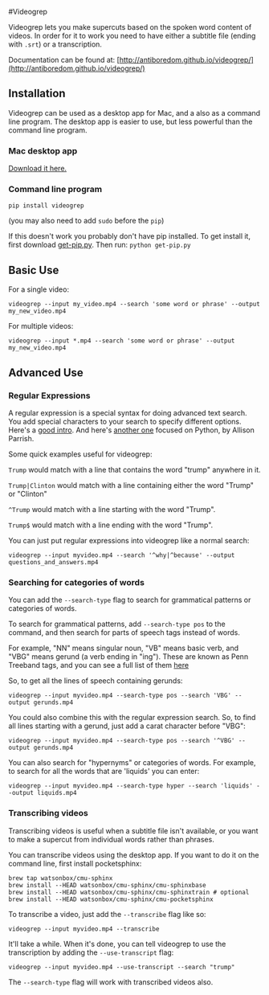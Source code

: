 #Videogrep

Videogrep lets you make supercuts based on the spoken word content of videos. In order for it to work you need to have either a subtitle file (ending with ```.srt```) or a transcription.

Documentation can be found at: [http://antiboredom.github.io/videogrep/](http://antiboredom.github.io/videogrep/)

## Installation

Videogrep can be used as a desktop app for Mac, and a also as a command line program. The desktop app is easier to use, but less powerful than the command line program.

### Mac desktop app

[Download it here.](http://saaaam.s3.amazonaws.com/VideoGrep.app.zip)


### Command line program

```
pip install videogrep
```
(you may also need to add ```sudo``` before the ```pip```)

If this doesn't work you probably don't have pip installed. To get install it, first download [get-pip.py](https://bootstrap.pypa.io/get-pip.py). Then run:
```python get-pip.py```


## Basic Use

For a single video:

```
videogrep --input my_video.mp4 --search 'some word or phrase' --output my_new_video.mp4
```

For multiple videos:

```
videogrep --input *.mp4 --search 'some word or phrase' --output my_new_video.mp4
```

## Advanced Use

### Regular Expressions
A regular expression is a special syntax for doing advanced text search. You add special characters to your search to specify different options. Here's a [good intro](http://www.regular-expressions.info/quickstart.html). And here's [another one](http://www.decontextualize.com/teaching/rwet/regular-expressions/) focused on Python, by Allison Parrish.

Some quick examples useful for videogrep:

```Trump``` would match with a line that contains the word "trump" anywhere in it.

```Trump|Clinton``` would match with a line containing either the word "Trump" or "Clinton"

```^Trump``` would match with a line starting with the word "Trump".

```Trump$``` would match with a line ending with the word "Trump".

You can just put regular expressions into videogrep like a normal search:

```
videogrep --input myvideo.mp4 --search '^why|^because' --output questions_and_answers.mp4
```


### Searching for categories of words
You can add the ```--search-type``` flag to search for grammatical patterns or categories of words.

To search for grammatical patterns, add ```--search-type pos``` to the command, and then search for parts of speech tags instead of words. 

For example, "NN" means singular noun, "VB" means basic verb, and "VBG" means gerund (a verb ending in "ing"). These are known as Penn Treeband tags, and you can see a full list of them [here](https://www.ling.upenn.edu/courses/Fall_2003/ling001/penn_treebank_pos.html)

So, to get all the lines of speech containing gerunds:

```
videogrep --input myvideo.mp4 --search-type pos --search 'VBG' --output gerunds.mp4
```

You could also combine this with the regular expression search. So, to find all lines starting with a gerund, just add a carat character before "VBG":

```
videogrep --input myvideo.mp4 --search-type pos --search '^VBG' --output gerunds.mp4
```


You can also search for "hypernyms" or categories of words. For example, to search for all the words that are 'liquids' you can enter:

```
videogrep --input myvideo.mp4 --search-type hyper --search 'liquids' --output liquids.mp4
```

### Transcribing videos

Transcribing videos is useful when a subtitle file isn't available, or you want to make a supercut from individual words rather than phrases.

You can transcribe videos using the desktop app. If you want to do it on the command line, first install pocketsphinx:

```
brew tap watsonbox/cmu-sphinx
brew install --HEAD watsonbox/cmu-sphinx/cmu-sphinxbase
brew install --HEAD watsonbox/cmu-sphinx/cmu-sphinxtrain # optional
brew install --HEAD watsonbox/cmu-sphinx/cmu-pocketsphinx
```

To transcribe a video, just add the ```--transcribe``` flag like so:

```
videogrep --input myvideo.mp4 --transcribe
```

It'll take a while. When it's done, you can tell videogrep to use the transcription by adding the ```--use-transcript``` flag:

```
videogrep --input myvideo.mp4 --use-transcript --search "trump"
```

The ```--search-type``` flag will work with transcribed videos also.








